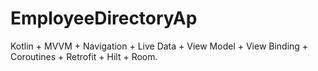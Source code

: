 # EmployeeDirectoryAp

Kotlin + MVVM + Navigation + Live Data + View Model + View Binding + Coroutines + Retrofit + Hilt + Room.
